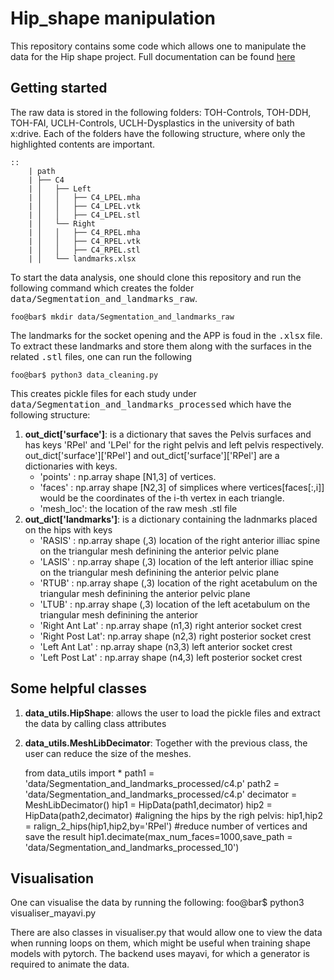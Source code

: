 # Hip_shape manipulation
This repository contains some code which allows one to manipulate the data for the Hip shape project. Full documentation can be found [here](https://adwaye.github.io/hip_shape/index.html)

## Getting started
The raw data is stored in the following folders:
TOH-Controls, TOH-DDH, TOH-FAI, UCLH-Controls, UCLH-Dysplastics in the university of bath x:drive. Each of the folders have the following structure, where only the highlighted contents are important. 

    ::
        | path
        | ├── C4
        | │   ├── Left
        | │   │   ├── C4_LPEL.mha
        | │   │   ├── C4_LPEL.vtk
        | │   │   ├── C4_LPEL.stl
        | │   └── Right
        | │   │   ├── C4_RPEL.mha
        | │   │   ├── C4_RPEL.vtk
        | │   │   ├── C4_RPEL.stl
        | │   └── landmarks.xlsx

To start the data analysis, one should clone this repository and run the following command which creates the folder <tt>data/Segmentation_and_landmarks_raw</tt>.

    foo@bar$ mkdir data/Segmentation_and_landmarks_raw


The landmarks for the socket opening and the APP is foud in the <tt>.xlsx</tt> file. To extract these landmarks and store them along with the surfaces in the related <tt>.stl</tt> files, one can run the following
    
    foo@bar$ python3 data_cleaning.py


This creates pickle files for each study under <tt>data/Segmentation_and_landmarks_processed</tt> which have the following structure:
 1. **out_dict['surface']**: is a dictionary that saves the Pelvis surfaces and has keys 'RPel' and 'LPel' for the right pelvis and left pelvis respectively. out_dict['surface']['RPel']  and out_dict['surface']['RPel'] are a dictionaries with keys.
      * 'points' : np.array shape [N1,3] of vertices.
      * 'faces'  : np.array shape [N2,3] of simplices where vertices[faces[:,i]] would be the coordinates of the i-th vertex in each triangle.
      * 'mesh_loc': the location of the raw mesh .stl file
2. **out_dict['landmarks']**: is a dictionary containing the ladnmarks placed on the hips with keys
   * 'RASIS' : np.array shape (,3) location of the right anterior illiac spine on the triangular mesh definining the anterior pelvic plane
   * 'LASIS' : np.array shape (,3) location of the left anterior illiac spine on the triangular mesh definining the anterior pelvic plane
   * 'RTUB'  : np.array shape (,3) location of the right acetabulum on the triangular mesh definining the anterior pelvic plane
   * 'LTUB'  : np.array shape (,3) location of the left acetabulum on the triangular mesh definining the anterior
   * 'Right Ant Lat' : np.array shape (n1,3) right anterior socket crest
   * 'Right Post Lat': np.array shape (n2,3) right posterior socket crest
   * 'Left Ant Lat'  : np.array shape (n3,3) left anterior socket crest
   * 'Left Post Lat' : np.array shape (n4,3) left posterior socket crest

## Some helpful classes
1. **data_utils.HipShape**: allows the user to load the pickle files and extract the data by calling class attributes
2. **data_utils.MeshLibDecimator**: Together with the previous class, the user can reduce the size of the meshes. 
   
    
    from data_utils import *
    path1 = 'data/Segmentation_and_landmarks_processed/c4.p'
    path2 = 'data/Segmentation_and_landmarks_processed/c4.p'
    decimator = MeshLibDecimator()
    hip1 = HipData(path1,decimator)
    hip2 = HipData(path2,decimator)
    #aligning the hips by the righ pelvis:
    hip1,hip2 = ralign_2_hips(hip1,hip2,by='RPel')
    #reduce number of vertices and save the result
    hip1.decimate(max_num_faces=1000,save_path = 'data/Segmentation_and_landmarks_processed_10')


## Visualisation
One can visualise the data by running the following:
    foo@bar$ python3 visualiser_mayavi.py

There are also classes in visualiser.py that would allow one to view the data when running loops on them, which might be useful when training shape models with pytorch. The backend uses mayavi, for which a generator is required to animate the data. 



    
      